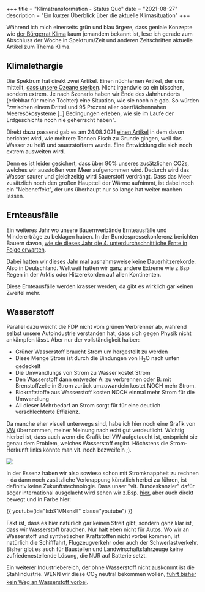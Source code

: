 +++
title = "Klimatransformation - Status Quo"
date = "2021-08-27"
description = "Ein kurzer Überblick über die aktuelle Klimasituation"
+++


Während ich mich einerseits grün und blau ärgere, dass geniale Konzepte wie [der
Bürgerrat Klima](https://buergerrat-klima.de) kaum jemandem bekannt ist, lese
ich gerade zum Abschluss der Woche in Spektrum/Zeit und anderen Zeitschriften
aktuelle Artikel zum Thema Klima.

## Klimalethargie

Die Spektrum hat direkt zwei Artikel. Einen nüchternen Artikel, der uns
mitteilt, [dass unsere Ozeane
sterben](https://www.spektrum.de/news/klimawandel-in-den-ozeanen-droht-andere-welt/1916326).
Nicht irgendwie so ein bisschen, sondern extrem. Je nach Szenario haben wir Ende
des Jahrhunderts (erlebbar für meine Töchter) eine Situation, wie sie noch nie
gab. So würden "zwischen einem Drittel und 95 Prozent aller oberflächennahen
Meeresökosysteme [..] Bedingungen erleben, wie sie im Laufe der Erdgeschichte
noch nie geherrscht haben".

Direkt dazu passend gab es am 24.08.2021 [einen
Artikel](https://www.spektrum.de/news/umweltkatastrophe-fischsterben-in-europas-groesster-salzwasserlagune/1914118)
in dem davon berichtet wird, wie mehrere Tonnen Fisch zu Grunde gingen, weil das
Wasser zu heiß und sauerstoffarm wurde. Eine Entwicklung die sich noch extrem
ausweiten wird.

Denn es ist leider gesichert, dass über 90% unseres zusätzlichen CO2s, welches
wir ausstoßen vom Meer aufgenommen wird. Dadurch wird das Wasser saurer und
gleichzeitig wird Sauerstoff verdrängt. Dass das Meer zusätzlich noch den großen
Hauptteil der Wärme aufnimmt, ist dabei noch ein "Nebeneffekt", der uns
überhaupt nur so lange hat weiter machen lassen.


## Ernteausfälle

Ein weiteres Jahr wo unsere Bauernverbände Ernteausfälle und Mindererträge zu
beklagen haben. In der Bundespressekonferenz berichten Bauern davon, [wie sie
dieses Jahr die 4. unterdurchschnittliche Ernte in Folge
erwarten](https://www.zeit.de/wirtschaft/2021-08/dbv-ernte-rueckgang-landwirtschaft-getreide).

Dabei hatten wir dieses Jahr mal ausnahmsweise keine Dauerhitzerekorde. Also in
Deutschland. Weltweit hatten wir ganz andere Extreme wie z.Bsp Regen in der
Arktis oder Hitzerekorden auf allen Kontinenten.

Diese Ernteausfälle werden krasser werden; da gibt es wirklich gar keinen
Zweifel mehr.


## Wasserstoff

Parallel dazu weicht die FDP nicht vom grünen Verbrenner ab, während selbst
unsere Autoindustrie verstanden hat, dass sich gegen Physik nicht ankämpfen
lässt. Aber nur der vollständigkeit halber:

- Grüner Wasserstoff braucht Strom um hergestellt zu werden
- Diese Menge Strom ist durch die Bindungen von H<sub>2</sub>O nach unten
  gedeckelt
- Die Umwandlungs von Strom zu Wasser kostet Strom
- Den Wasserstoff dann entweder A: zu verbrennen oder B: mit Brenstoffzelle in
  Strom zurück umzuwandeln kostet NOCH mehr Strom.
- Biokraftstoffe aus Wasserstoff kosten NOCH einmal mehr Strom für die
  Umwandlung
- All dieser Mehrbedarf an Strom sorgt für für eine deutlich verschlechterte
  Effizienz.

Da manche eher visuell unterwegs sind, habe ich hier noch eine Grafik von
[VW](https://www.volkswagenag.com/de/news/stories/2019/08/hydrogen-or-battery--that-is-the-question.html)
übernommen, meiner Meinung nach echt gut verdeutlicht. Wichtig hierbei ist, dass
auch wenn die Grafik bei VW aufgetaucht ist, entspricht sie genau dem Problem,
welches Wasserstoff ergibt. Höchstens die Strom-Herkunft links könnte man vlt.
noch bezweifeln ;).

![](/images/wasserstoff_vs_batterie.jpg)

In der Essenz haben wir also sowieso schon mit Stromknappheit zu rechnen - da
dann noch zusätzliche Verknappung künstlich herbei zu führen, ist definitiv
keine Zukunftstechnologie.
Dass unser "vlt. Bundeskanzler" dafür sogar international ausgelacht wird sehen
wir z.Bsp.
[hier](https://www.politico.eu/article/tesla-elon-musk-armin-laschet-hydrogen-cars-germany-election-campaign/),
aber auch direkt bewegt und in Farbe hier:

{{ youtube(id="lsbS1VNsnsE" class="youtube") }}

Fakt ist, dass es hier natürlich gar keinen Streit gibt, sondern ganz klar ist,
dass wir Wasserstoff brauchen. Nur halt eben nicht für Autos.
Wo wir an Wasserstoff und synthetischen Kraftstoffen nicht vorbei kommen, ist
natürlich die Schifffahrt, Flugzeugverkehr oder auch der Schwerlastverkehr.
Bisher gibt es auch für Baustellen und Landwirschaftsfahrzeuge keine
zufriedenestellende Lösung, die NUR auf Batterie setzt.

Ein weiterer Industriebereich, der ohne Wasserstoff nicht auskommt ist die
Stahlindustrie. WENN wir diese CO<sub>2</sub> neutral bekommen wollen, [führt
bisher kein Weg an Wasserstoff
vorbei](https://www.ndr.de/nachrichten/niedersachsen/braunschweig_harz_goettingen/Stahlproduktion-ohne-CO2-Ausstoss-Geht-das,salzgitterag218.html).




